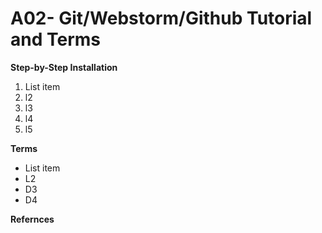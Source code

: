 # A02- Git/Webstorm/Github Tutorial and Terms
**Step-by-Step Installation**

 1. List item
 2. l2
 3. l3
 4. l4
 5. l5

**Terms**

 - List item
 - L2
 - D3
 - D4

**Refernces**
